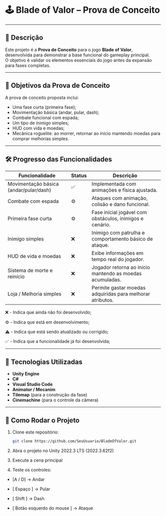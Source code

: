 # 🕹️ Blade of Valor – Prova de Conceito

---

## 📘 Descrição

Este projeto é a **Prova de Conceito** para o jogo **Blade of Valor**, desenvolvida para demonstrar a base funcional do gameplay principal.  
O objetivo é validar os elementos essenciais do jogo antes da expansão para fases completas.

---

## 🎯 Objetivos da Prova de Conceito

A prova de conceito proposta inclui:

- Uma fase curta (primeira fase);
- Movimentação básica (andar, pular, dash);
- Combate funcional com espada;
- Um tipo de inimigo simples;
- HUD com vida e moedas;
- Mecânica roguelite: ao morrer, retornar ao início mantendo moedas para comprar melhorias simples.

---

## 🛠️ Progresso das Funcionalidades

| Funcionalidade                         | Status | Descrição                                                 |
| -------------------------------------- | ------ | --------------------------------------------------------- |
| Movimentação básica (andar/pular/dash) | ✅     | Implementada com animações e física ajustada.             |
| Combate com espada                     | ⚙️     | Ataques com animação, colisão e dano funcional.           |
| Primeira fase curta                    | ⚙️     | Fase inicial jogável com obstáculos, inimigos e cenário.  |
| Inimigo simples                        | ❌     | Inimigo com patrulha e comportamento básico de ataque.    |
| HUD de vida e moedas                   | ❌     | Exibe informações em tempo real do jogador.               |
| Sistema de morte e reinício            | ❌     | Jogador retorna ao início mantendo as moedas acumuladas.  |
| Loja / Melhoria simples                | ❌     | Permite gastar moedas adquiridas para melhorar atributos. |


❌ - Indica que ainda não foi desenvolvido;

⚙️ - Indica que está em desenvolvimento;

⚠️ - Indica que está sendo atualizado ou corrigido;

✅ - Indica que a funcionalidade já foi desenvolvida;

---

## 🧩 Tecnologias Utilizadas

- **Unity Engine**
- **C#**
- **Visual Studio Code**
- **Animator / Mecanim**
- **Tilemap** (para a construção da fase)
- **Cinemachine** (para o controle da câmera)

---

## 💾 Como Rodar o Projeto

1. Clone este repositório:

   ```bash
   git clone https://github.com/SeuUsuario/BladeOfValor.git

   ```

2. Abra o projeto no Unity 2022.3 LTS (2022.3.62f2)

3. Execute a cena principal

4. Teste os controles:

- [A / D] → Andar

- [ Espaço ] → Pular

- [ Shift ] → Dash

- [ Botão esquerdo do mouse ] → Ataque

